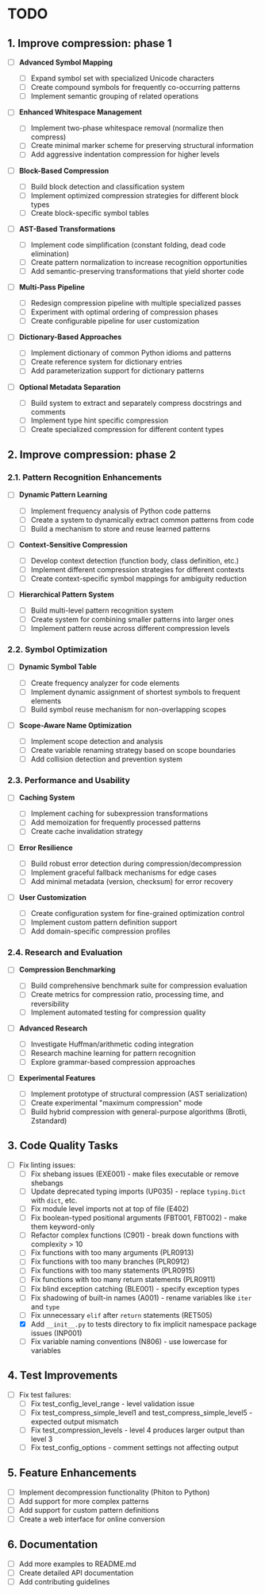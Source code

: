 # TODO

## 1. Improve compression: phase 1

- [ ] **Advanced Symbol Mapping**

  - [ ] Expand symbol set with specialized Unicode characters
  - [ ] Create compound symbols for frequently co-occurring patterns
  - [ ] Implement semantic grouping of related operations

- [ ] **Enhanced Whitespace Management**

  - [ ] Implement two-phase whitespace removal (normalize then compress)
  - [ ] Create minimal marker scheme for preserving structural information
  - [ ] Add aggressive indentation compression for higher levels

- [ ] **Block-Based Compression**

  - [ ] Build block detection and classification system
  - [ ] Implement optimized compression strategies for different block types
  - [ ] Create block-specific symbol tables

- [ ] **AST-Based Transformations**

  - [ ] Implement code simplification (constant folding, dead code elimination)
  - [ ] Create pattern normalization to increase recognition opportunities
  - [ ] Add semantic-preserving transformations that yield shorter code

- [ ] **Multi-Pass Pipeline**

  - [ ] Redesign compression pipeline with multiple specialized passes
  - [ ] Experiment with optimal ordering of compression phases
  - [ ] Create configurable pipeline for user customization

- [ ] **Dictionary-Based Approaches**

  - [ ] Implement dictionary of common Python idioms and patterns
  - [ ] Create reference system for dictionary entries
  - [ ] Add parameterization support for dictionary patterns

- [ ] **Optional Metadata Separation**
  - [ ] Build system to extract and separately compress docstrings and comments
  - [ ] Implement type hint specific compression
  - [ ] Create specialized compression for different content types

## 2. Improve compression: phase 2

### 2.1. Pattern Recognition Enhancements

- [ ] **Dynamic Pattern Learning**

  - [ ] Implement frequency analysis of Python code patterns
  - [ ] Create a system to dynamically extract common patterns from code
  - [ ] Build a mechanism to store and reuse learned patterns

- [ ] **Context-Sensitive Compression**

  - [ ] Develop context detection (function body, class definition, etc.)
  - [ ] Implement different compression strategies for different contexts
  - [ ] Create context-specific symbol mappings for ambiguity reduction

- [ ] **Hierarchical Pattern System**
  - [ ] Build multi-level pattern recognition system
  - [ ] Create system for combining smaller patterns into larger ones
  - [ ] Implement pattern reuse across different compression levels

### 2.2. Symbol Optimization

- [ ] **Dynamic Symbol Table**

  - [ ] Create frequency analyzer for code elements
  - [ ] Implement dynamic assignment of shortest symbols to frequent elements
  - [ ] Build symbol reuse mechanism for non-overlapping scopes

- [ ] **Scope-Aware Name Optimization**
  - [ ] Implement scope detection and analysis
  - [ ] Create variable renaming strategy based on scope boundaries
  - [ ] Add collision detection and prevention system

### 2.3. Performance and Usability

- [ ] **Caching System**

  - [ ] Implement caching for subexpression transformations
  - [ ] Add memoization for frequently processed patterns
  - [ ] Create cache invalidation strategy

- [ ] **Error Resilience**

  - [ ] Build robust error detection during compression/decompression
  - [ ] Implement graceful fallback mechanisms for edge cases
  - [ ] Add minimal metadata (version, checksum) for error recovery

- [ ] **User Customization**
  - [ ] Create configuration system for fine-grained optimization control
  - [ ] Implement custom pattern definition support
  - [ ] Add domain-specific compression profiles

### 2.4. Research and Evaluation

- [ ] **Compression Benchmarking**

  - [ ] Build comprehensive benchmark suite for compression evaluation
  - [ ] Create metrics for compression ratio, processing time, and reversibility
  - [ ] Implement automated testing for compression quality

- [ ] **Advanced Research**

  - [ ] Investigate Huffman/arithmetic coding integration
  - [ ] Research machine learning for pattern recognition
  - [ ] Explore grammar-based compression approaches

- [ ] **Experimental Features**
  - [ ] Implement prototype of structural compression (AST serialization)
  - [ ] Create experimental "maximum compression" mode
  - [ ] Build hybrid compression with general-purpose algorithms (Brotli, Zstandard)

## 3. Code Quality Tasks

- [ ] Fix linting issues:
  - [ ] Fix shebang issues (EXE001) - make files executable or remove shebangs
  - [ ] Update deprecated typing imports (UP035) - replace `typing.Dict` with `dict`, etc.
  - [ ] Fix module level imports not at top of file (E402)
  - [ ] Fix boolean-typed positional arguments (FBT001, FBT002) - make them keyword-only
  - [ ] Refactor complex functions (C901) - break down functions with complexity > 10
  - [ ] Fix functions with too many arguments (PLR0913)
  - [ ] Fix functions with too many branches (PLR0912)
  - [ ] Fix functions with too many statements (PLR0915)
  - [ ] Fix functions with too many return statements (PLR0911)
  - [ ] Fix blind exception catching (BLE001) - specify exception types
  - [ ] Fix shadowing of built-in names (A001) - rename variables like `iter` and `type`
  - [ ] Fix unnecessary `elif` after `return` statements (RET505)
  - [x] Add `__init__.py` to tests directory to fix implicit namespace package issues (INP001)
  - [ ] Fix variable naming conventions (N806) - use lowercase for variables

## 4. Test Improvements

- [ ] Fix test failures:
  - [ ] Fix test_config_level_range - level validation issue
  - [ ] Fix test_compress_simple_level1 and test_compress_simple_level5 - expected output mismatch
  - [ ] Fix test_compression_levels - level 4 produces larger output than level 3
  - [ ] Fix test_config_options - comment settings not affecting output

## 5. Feature Enhancements

- [ ] Implement decompression functionality (Phiton to Python)
- [ ] Add support for more complex patterns
- [ ] Add support for custom pattern definitions
- [ ] Create a web interface for online conversion

## 6. Documentation

- [ ] Add more examples to README.md
- [ ] Create detailed API documentation
- [ ] Add contributing guidelines
